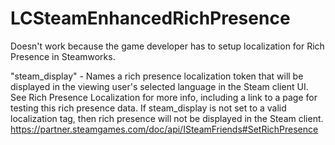 # LCSteamEnhancedRichPresence
Doesn't work because the game developer has to setup localization for Rich Presence in Steamworks.

"steam_display" - Names a rich presence localization token that will be displayed in the viewing user's selected language in the Steam client UI. See Rich Presence Localization for more info, including a link to a page for testing this rich presence data. If steam_display is not set to a valid localization tag, then rich presence will not be displayed in the Steam client.
https://partner.steamgames.com/doc/api/ISteamFriends#SetRichPresence
